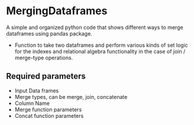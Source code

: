 # MergingDataframes
A simple and organized python code that shows different ways to merge dataframes using pandas package.
- Function to take two dataframes and perform various kinds of set logic for the indexes and relational algebra functionality in the case of join / merge-type operations.

##  Required parameters 
* Input Data frames
* Merge types, can be merge, join, concatenate
* Column Name
* Merge function parameters
* Concat function parameters
